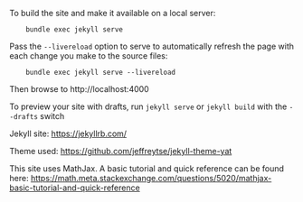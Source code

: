 To build the site and make it available on a local server:

```
    bundle exec jekyll serve
```

Pass the `--livereload` option to serve to automatically refresh the page with each change you make to the source files:

```
    bundle exec jekyll serve --livereload
```

Then browse to http://localhost:4000

To preview your site with drafts, run `jekyll serve` or `jekyll build` with the `--drafts` switch

Jekyll site: https://jekyllrb.com/

Theme used: https://github.com/jeffreytse/jekyll-theme-yat

This site uses MathJax.  A basic tutorial and quick reference can be found here: https://math.meta.stackexchange.com/questions/5020/mathjax-basic-tutorial-and-quick-reference
